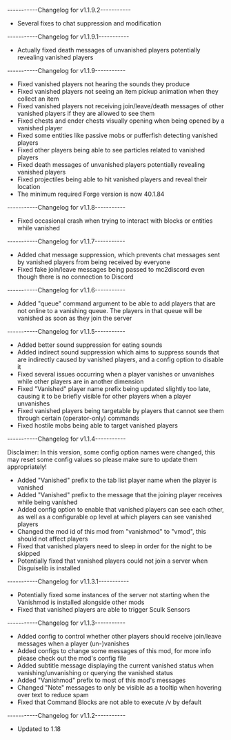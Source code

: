 -----------Changelog for v1.1.9.2-----------

- Several fixes to chat suppression and modification

-----------Changelog for v1.1.9.1-----------

- Actually fixed death messages of unvanished players potentially revealing vanished players

-----------Changelog for v1.1.9-----------

- Fixed vanished players not hearing the sounds they produce
- Fixed vanished players not seeing an item pickup animation when they collect an item
- Fixed vanished players not receiving join/leave/death messages of other vanished players if they are allowed to see them
- Fixed chests and ender chests visually opening when being opened by a vanished player
- Fixed some entities like passive mobs or pufferfish detecting vanished players
- Fixed other players being able to see particles related to vanished players
- Fixed death messages of unvanished players potentially revealing vanished players
- Fixed projectiles being able to hit vanished players and reveal their location
- The minimum required Forge version is now 40.1.84
  
-----------Changelog for v1.1.8-----------

- Fixed occasional crash when trying to interact with blocks or entities while vanished

-----------Changelog for v1.1.7-----------

- Added chat message suppression, which prevents chat messages sent by vanished players from being received by everyone
- Fixed fake join/leave messages being passed to mc2discord even though there is no connection to Discord

-----------Changelog for v1.1.6-----------

- Added "queue" command argument to be able to add players that are not online to a vanishing queue. The players in that queue will be vanished as soon as they join the server

-----------Changelog for v1.1.5-----------

- Added better sound suppression for eating sounds
- Added indirect sound suppression which aims to suppress sounds that are indirectly caused by vanished players, and a config option to disable it
- Fixed several issues occurring when a player vanishes or unvanishes while other players are in another dimension
- Fixed "Vanished" player name prefix being updated slightly too late, causing it to be briefly visible for other players when a player unvanishes
- Fixed vanished players being targetable by players that cannot see them through certain (operator-only) commands
- Fixed hostile mobs being able to target vanished players

-----------Changelog for v1.1.4-----------

Disclaimer: In this version, some config option names were changed, this may reset some config values so please make sure to update them appropriately!
- Added "Vanished" prefix to the tab list player name when the player is vanished
- Added "Vanished" prefix to the message that the joining player receives while being vanished
- Added config option to enable that vanished players can see each other, as well as a configurable op level at which players can see vanished players
- Changed the mod id of this mod from "vanishmod" to "vmod", this should not affect players
- Fixed that vanished players need to sleep in order for the night to be skipped
- Potentially fixed that vanished players could not join a server when Disguiselib is installed

-----------Changelog for v1.1.3.1-----------

- Potentially fixed some instances of the server not starting when the Vanishmod is installed alongside other mods
- Fixed that vanished players are able to trigger Sculk Sensors

-----------Changelog for v1.1.3-----------

- Added config to control whether other players should receive join/leave messages when a player (un-)vanishes
- Added configs to change some messages of this mod, for more info please check out the mod's config file
- Added subtitle message displaying the current vanished status when vanishing/unvanishing or querying the vanished status
- Added "Vanishmod" prefix to most of this mod's messages
- Changed "Note" messages to only be visible as a tooltip when hovering over text to reduce spam
- Fixed that Command Blocks are not able to execute /v by default

-----------Changelog for v1.1.2-----------

- Updated to 1.18